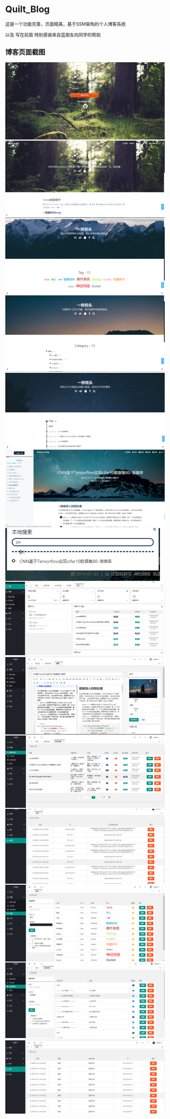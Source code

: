 # Quilt_Blog
这是一个功能完善，页面精美，基于SSM架构的个人博客系统

以及 写在前面 特别感谢来自蓝朋友向同学的帮助

## 博客页面截图
![登录页面](/images/登录页面.png)
![](/images/首页.png)
![](/images/首页标签.png)
![](/images/首页分类.png)
![](/images/文章线功能.png)
![](/images/文章详情页面.png)
![](/images/搜索功能.png)
![](/images/后台总管理页面.png)
![](/images/编辑文章页面.png)
![](/images/所有文章列表表示.png)
![](/images/访问页面.png)
![](/images/标签页面.png)
![](/images/分类页面.png)
![](/images/日志页面.png)

